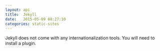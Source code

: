 ```yaml
---
layout: api
title:  Jekyll
date:   2015-05-09 08:27:10
categories: static-sites
---
```


Jekyll does not come with any internationalization tools. You will need to install a plugin.
